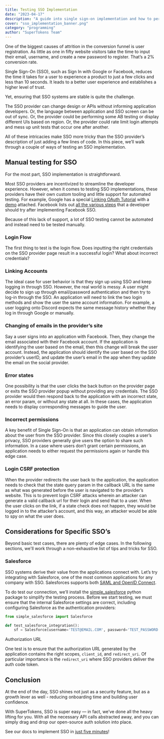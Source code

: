 ```yaml
---
title: Testing SSO Implementation
date: "2023-04-17"
description: "A guide into single sign-on implementation and how to perform sso testing for authentication and login"
cover: "sso_implementation_banner.png"
category: "programming"
author: "SuperTokens Team"
---
```


One of the biggest causes of attrition in the conversion funnel is user registration. As little as one in fifty website visitors take the time to input their email, username, and create a new password to register. That’s a 2% conversion rate. 

Single Sign-On (SSO), such as Sign In with Google or Facebook, reduces the time it takes for a user to experience a product to just a few clicks and less than 10 seconds. It leads to a better user experience and establishes a higher level of trust. 

Yet, ensuring that SSO systems are stable is quite the challenge.

The SSO provider can change design or APIs without informing application developers. Or, the language between application and SSO screen can be out of sync. Or, the provider could be performing some AB testing or display different UIs based on region. Or, the provider could rate limit login attempts and mess up unit tests that occur one after another. 

All of these intricacies make SSO more tricky than the SSO provider’s description of just adding a few lines of code. In this piece, we’ll walk through a couple of ways of testing an SSO implementation.

## Manual testing for SSO

For the most part, SSO implementation is straightforward.

Most SSO providers are incentivized to streamline the developer experience. However, when it comes to testing SSO implementations, these providers have their own custom tooling and little support for automated testing. For example, Google has a special [Linking OAuth Tutorial](https://developers.google.com/identity/account-linking/gal-validation-tool) with a [demo](https://gal-demo.withgoogle.com) attached. Facebook lists out [all the various steps](https://developers.facebook.com/docs/facebook-login/guides/test) that a developer should try after implementing Facebook SSO. 

Because of this lack of support, a lot of SSO testing cannot be automated and instead need to be tested manually.

### Login Flow

The first thing to test is the login flow. Does inputting the right credentials on the SSO provider page result in a successful login? What about incorrect credentials?

### Linking Accounts

The ideal case for user behavior is that they sign up using SSO and keep logging in through SSO. However, the real world is messy. A user might decide to sign up through email/password authentication and then try to log-in through the SSO. An application will need to link the two login methods and show the user the same account information. For example, a user logging onto Discord expects the same message history whether they log in through Google or manually. 

### Changing of emails in the provider’s site

Say a user signs into an application with Facebook. Then, they change the email associated with their Facebook account. If the application is identifying the user based on the email, then this change will break the user account. Instead, the application should identify the user based on the SSO provider’s userID, and update the user’s email in the app when they update the email on the social provider. 

### Error states

One possibility is that the user clicks the back button on the provider page or exits the SSO provider popup without providing any credentials. The SSO provider would then respond back to the application with an incorrect state, an error param, or without any state at all. In these cases, the application needs to display corresponding messages to guide the user.  

### Incorrect permissions

A key benefit of Single Sign-On is that an application can obtain information about the user from the SSO provider. Since this closely couples a user’s privacy, SSO providers generally give users the option to share such information. In a case where users don’t grant certain permissions, an application needs to either request the permissions again or handle this edge case. 

### Login CSRF protection

When the provider redirects the user back to the application, the application needs to check that the state query param in the callback URL is the same as what was generated before the user is navigated to the provider’s website. This is to prevent login CSRF attacks wherein an attacker can generate a valid callback url for their login and send that to a user. When the user clicks on the link, if a state check does not happen, they would be logged in to the attacker’s account, and this way, an attacker would be able to spy on what the user does.

## Considerations for Specific SSO’s

Beyond basic test cases, there are plenty of edge cases. In the following sections, we'll work through a non-exhaustive list of tips and tricks for SSO. 

### Salesforce

SSO systems derive their value from the applications connect with. Let’s try integrating with Salesforce, one of the most common applications for any company with SSO. Salesforces supports both [SAML and OpenID Connect](https://help.salesforce.com/s/articleView?id=sf.sso_use_cases.htm&type=5).

To do test our connection, we’ll install the [simple_salesforce](https://pypi.org/project/simple-salesforce/) python package to simplify the testing process. Before we start testing, we must ensure that the internal Salesforce settings are correct, including configuring Salesforce as the authentication providers:

```python
from simple_salesforce import Salesforce

def test_salesforce_integration(): 
	sf = Salesforce(username='TEST@EMAIL.COM', password='TEST_PASSWORD', consumer_key='CONSUMER_KEY', consumer_secret='CONSUMER_SECRET')
```

Authorization URL

One test is to ensure that the authorization URL generated by the application contains the right scopes, `client_id`, and `redirect_uri`. Of particular importance is the `redirect_uri` where SSO providers deliver the auth code token.

## Conclusion

At the end of the day, SSO shines not just as a security feature, but as a growth lever as well - reducing onboarding time and building user confidence.

With SuperTokens, SSO is super easy — in fact, we’ve done all the heavy lifting for you. With all the necessary API calls abstracted away, and you can simply drag and drop our open-source auth solution into place.

See our docs to implement SSO in [just five minutes](https://supertokens.com/docs/thirdpartypasswordless/custom-ui/thirdparty-login)!